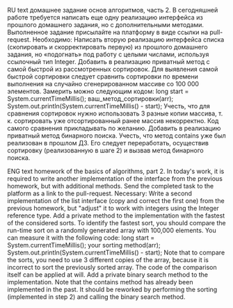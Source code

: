 RU text
домашнее задание основ алгоритмов, часть 2.
В сегодняшней работе требуется написать еще одну реализацию интерфейса из прошлого домашнего задания, но с дополнительными методами.
Выполненное задание присылайте на платформу в виде ссылки на pull-request.
Необходимо:
 Написать вторую реализацию интерфейса списка (скопировать и скорректировать первую) из прошлого домашнего задания, но «подогнать» под работу с целыми числами, используя ссылочный тип Integer.
 Добавить в реализацию приватный метод с самой быстрой из рассмотренных сортировок.
Для выявления самой быстрой сортировки следует сравнить сортировки по времени выполнения на случайно сгенерированном массиве со 100 000 элементов.
Замерить можно следующим кодом:
long start = System.currentTimeMillis();
ваш_метод_сортировки(arr);
System.out.println(System.currentTimeMillis() - start);
Учесть, что для сравнения сортировок нужно использовать 3 разные копии массива, т. к. сортировать уже отсортированный ранее массив некорректно.
Код самого сравнения прикладывать по желанию.
 Добавить в реализацию приватный метод бинарного поиска.
Учесть, что метод contains уже был реализован в прошлом ДЗ.
Его следует переработать, осуществив сортировку (реализованную в шаге 2) и вызвав метод бинарного поиска.

ENG text
homework of the basics of algorithms, part 2.
In today's work, it is required to write another implementation of the interface from the previous homework, but with additional methods.
Send the completed task to the platform as a link to the pull-request.
Necessary:
 Write a second implementation of the list interface (copy and correct the first one) from the previous homework, but "adjust" it to work with integers using the Integer reference type.
 Add a private method to the implementation with the fastest of the considered sorts.
To identify the fastest sort, you should compare the run-time sort on a randomly generated array with 100,000 elements.
You can measure it with the following code:
long start = System.currentTimeMillis();
your sorting method(arr);
System.out.println(System.currentTimeMillis() - start);
Note that to compare the sorts, you need to use 3 different copies of the array, because it is incorrect to sort the previously sorted array.
The code of the comparison itself can be applied at will.
 Add a private binary search method to the implementation.
Note that the contains method has already been implemented in the past.
It should be reworked by performing the sorting (implemented in step 2) and calling the binary search method.
